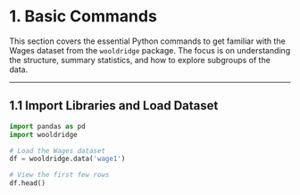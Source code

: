 # 1. Basic Commands

This section covers the essential Python commands to get familiar with the Wages dataset from the `wooldridge` package. The focus is on understanding the structure, summary statistics, and how to explore subgroups of the data.

---

## 1.1 Import Libraries and Load Dataset

```python
import pandas as pd
import wooldridge

# Load the Wages dataset
df = wooldridge.data('wage1')

# View the first few rows
df.head()

